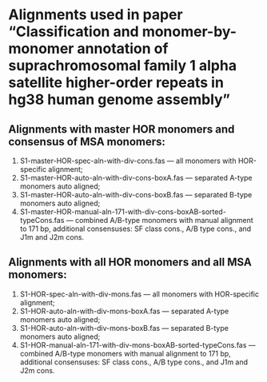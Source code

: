 # Alignments used in paper “Classification and monomer-by-monomer annotation of suprachromosomal family 1 alpha satellite higher-order repeats in hg38 human genome assembly”

## Alignments with master HOR monomers and consensus of MSA monomers:
1. S1-master-HOR-spec-aln-with-div-cons.fas — all monomers with HOR-specific alignment;
1. S1-master-HOR-auto-aln-with-div-cons-boxA.fas — separated A-type monomers auto aligned;
1. S1-master-HOR-auto-aln-with-div-cons-boxB.fas — separated B-type monomers auto aligned;
1. S1-master-HOR-manual-aln-171-with-div-cons-boxAB-sorted-typeCons.fas — combined A/B-type monomers with manual alignment to 171 bp, additional consensuses: SF class cons., A/B type cons., and J1m and J2m cons.

## Alignments with all HOR monomers and all MSA monomers:
1. S1-HOR-spec-aln-with-div-mons.fas — all monomers with HOR-specific alignment;
1. S1-HOR-auto-aln-with-div-mons-boxA.fas — separated A-type monomers auto aligned;
1. S1-HOR-auto-aln-with-div-mons-boxB.fas — separated B-type monomers auto aligned;
1. S1-HOR-manual-aln-171-with-div-mons-boxAB-sorted-typeCons.fas — combined A/B-type monomers with manual alignment to 171 bp, additional consensuses: SF class cons., A/B type cons., and J1m and J2m cons.

